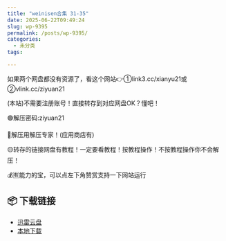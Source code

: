 ```yaml
---
title: "weinisen合集 31-35"
date: 2025-06-22T09:49:24
slug: wp-9395
permalink: /posts/wp-9395/
categories:
  - 未分类
tags:

---
```


如果两个网盘都没有资源了，看这个网站👉①link3.cc/xianyu21或②vlink.cc/ziyuan21

(本站)不需要注册账号！直接转存到对应网盘OK？懂吧！

🟢解压密码:ziyuan21

🔵解压用解压专家！(应用商店有)

🟡转存的链接网盘有教程！一定要看教程！按教程操作！不按教程操作你不会解压！

💰🈶能力的宝，可以点左下角赞赏支持一下网站运行

## 📦 下载链接
- [迅雷云盘](https://blziyuan21.com/pay-download/9395?key=dc6ddd954a&down_id=0)
- [本地下载](https://blziyuan21.com/pay-download/9395?key=dc6ddd954a&down_id=1)


